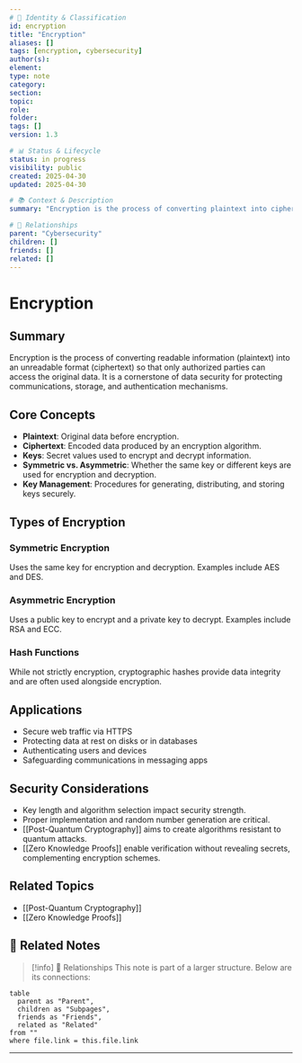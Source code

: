 ```yaml
---
# 📄 Identity & Classification
id: encryption
title: "Encryption"
aliases: []
tags: [encryption, cybersecurity]
author(s):
element:
type: note
category:
section:
topic:
role:
folder:
tags: []
version: 1.3

# 📊 Status & Lifecycle
status: in progress
visibility: public
created: 2025-04-30
updated: 2025-04-30

# 📚 Context & Description
summary: "Encryption is the process of converting plaintext into ciphertext so that only authorized parties can access the original data."

# 🧱 Relationships
parent: "Cybersecurity"
children: []
friends: []
related: []
---
```

# Encryption

## Summary
Encryption is the process of converting readable information (plaintext) into an unreadable format (ciphertext) so that only authorized parties can access the original data. It is a cornerstone of data security for protecting communications, storage, and authentication mechanisms.

## Core Concepts
- **Plaintext**: Original data before encryption.
- **Ciphertext**: Encoded data produced by an encryption algorithm.
- **Keys**: Secret values used to encrypt and decrypt information.
- **Symmetric vs. Asymmetric**: Whether the same key or different keys are used for encryption and decryption.
- **Key Management**: Procedures for generating, distributing, and storing keys securely.

## Types of Encryption
### Symmetric Encryption
Uses the same key for encryption and decryption. Examples include AES and DES.

### Asymmetric Encryption
Uses a public key to encrypt and a private key to decrypt. Examples include RSA and ECC.

### Hash Functions
While not strictly encryption, cryptographic hashes provide data integrity and are often used alongside encryption.

## Applications
- Secure web traffic via HTTPS
- Protecting data at rest on disks or in databases
- Authenticating users and devices
- Safeguarding communications in messaging apps

## Security Considerations
- Key length and algorithm selection impact security strength.
- Proper implementation and random number generation are critical.
- [[Post-Quantum Cryptography]] aims to create algorithms resistant to quantum attacks.
- [[Zero Knowledge Proofs]] enable verification without revealing secrets, complementing encryption schemes.

## Related Topics
- [[Post-Quantum Cryptography]]
- [[Zero Knowledge Proofs]]

## 🔗 Related Notes

> [!info] 🧠 Relationships
> This note is part of a larger structure. Below are its connections:

```dataview
table
  parent as "Parent",
  children as "Subpages",
  friends as "Friends",
  related as "Related"
from ""
where file.link = this.file.link
```

---
